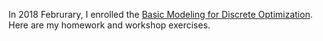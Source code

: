 In 2018 Februrary, I enrolled the [Basic Modeling for Discrete Optimization](https://www.coursera.org/learn/basic-modeling).
Here are my homework and workshop exercises.
